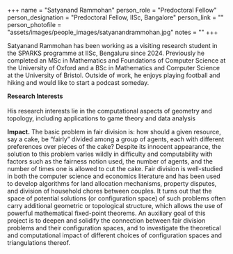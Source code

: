 +++
name = "Satyanand Rammohan"
person_role = "Predoctoral Fellow"
person_designation = "Predoctoral Fellow, IISc, Bangalore"
person_link = ""
person_photofile = "assets/images/people_images/satyanandrammohan.jpg"
notes = ""
+++


Satyanand Rammohan has been working as a visiting research student in the SPARKS programme at IISc, Bengaluru since 2024. Previously he completed an MSc in Mathematics and Foundations of Computer Science at the University of Oxford and a BSc in Mathematics and Computer Science at the University of Bristol.  Outside of work, he enjoys playing football and hiking and would like to start a podcast someday.

<b>Research Interests</b>
<br><br>
His research interests lie in the computational aspects of geometry and topology, including applications to game theory and data analysis 


<b>Impact.</b> The basic problem in fair division is: how should a given resource, say a cake, be “fairly” divided among a group of agents, each with different preferences over pieces of the cake? Despite its innocent appearance, the solution to this problem varies wildly in difficulty and computability with factors such as the fairness notion used, the number of agents, and the number of times one is allowed to cut the cake. Fair division is well-studied in both the computer science and economics literature and has been used to develop algorithms for land allocation mechanisms, property disputes, and division of household chores between couples. It turns out that the space of potential solutions (or configuration space) of such problems often carry additional geometric or topological structure, which allows the use of powerful mathematical fixed-point theorems. An auxiliary goal of this project is to deepen and solidify the connection between fair division problems and their configuration spaces, and to investigate the theoretical and computational impact of different choices of configuration spaces and triangulations thereof.


